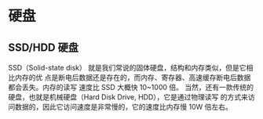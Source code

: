 # 硬盘

## SSD/HDD 硬盘
SSD（Solid-state disk） 就是我们常说的固体硬盘，结构和内存类似，但是它相⽐内存的优
点是断电后数据还是存在的，⽽内存、寄存器、⾼速缓存断电后数据都会丢失。内存的读写
速度⽐ SSD ⼤概快 10~1000 倍。
当然，还有⼀款传统的硬盘，也就是机械硬盘（Hard Disk Drive, HDD），它是通过物理读写
的⽅式来访问数据的，因此它访问速度是⾮常慢的，它的速度⽐内存慢 10W 倍左右。
